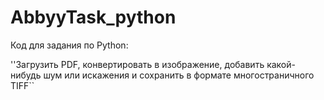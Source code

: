 # AbbyyTask_python
Код для задания по Python:

''Загрузить PDF, конвертировать в изображение, добавить какой-нибудь шум или искажения и сохранить в формате многостраничного TIFF``
